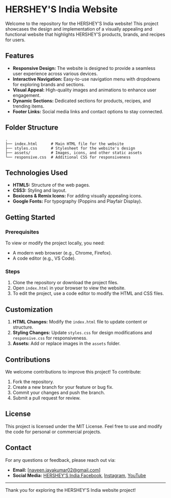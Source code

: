 # HERSHEY'S India Website

Welcome to the repository for the HERSHEY'S India website! This project showcases the design and implementation of a visually appealing and functional website that highlights HERSHEY'S products, brands, and recipes for users.

## Features
- **Responsive Design:** The website is designed to provide a seamless user experience across various devices.
- **Interactive Navigation:** Easy-to-use navigation menu with dropdowns for exploring brands and sections.
- **Visual Appeal:** High-quality images and animations to enhance user engagement.
- **Dynamic Sections:** Dedicated sections for products, recipes, and trending items.
- **Footer Links:** Social media links and contact options to stay connected.

## Folder Structure
```
.
├── index.html      # Main HTML file for the website
├── styles.css      # Stylesheet for the website's design
├── assets/         # Images, icons, and other static assets
└── responsive.css  # Additional CSS for responsiveness
```

## Technologies Used
- **HTML5:** Structure of the web pages.
- **CSS3:** Styling and layout.
- **Boxicons & Remix Icons:** For adding visually appealing icons.
- **Google Fonts:** For typography (Poppins and Playfair Display).

## Getting Started
### Prerequisites
To view or modify the project locally, you need:
- A modern web browser (e.g., Chrome, Firefox).
- A code editor (e.g., VS Code).

### Steps
1. Clone the repository or download the project files.
2. Open `index.html` in your browser to view the website.
3. To edit the project, use a code editor to modify the HTML and CSS files.

## Customization
1. **HTML Changes:** Modify the `index.html` file to update content or structure.
2. **Styling Changes:** Update `styles.css` for design modifications and `responsive.css` for responsiveness.
3. **Assets:** Add or replace images in the `assets` folder.

## Contributions
We welcome contributions to improve this project! To contribute:
1. Fork the repository.
2. Create a new branch for your feature or bug fix.
3. Commit your changes and push the branch.
4. Submit a pull request for review.

## License
This project is licensed under the MIT License. Feel free to use and modify the code for personal or commercial projects.

## Contact
For any questions or feedback, please reach out via:
- **Email:** [naveen.jayakumar02@gmail.com]
- **Social Media:** [HERSHEY'S India Facebook](https://www.facebook.com/HersheysIndia), [Instagram](https://www.instagram.com/hersheysindia/), [YouTube](https://www.youtube.com/c/HersheysIndiaofficial)

---
Thank you for exploring the HERSHEY'S India website project!

